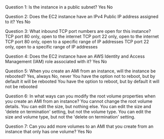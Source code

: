 Question 1: Is the instance in a public subnet?
 Yes
 No


Question 2: Does the EC2 instance have an IPv4 Public IP address assigned to it?
 Yes
 No


Question 3: What inbound TCP port numbers are open for this instance?
 TCP port 80 only, open to the internet
 TCP port 22 only, open to the internet
 TCP port 80 only, open to a specific range of IP addresses
 TCP port 22 only, open to a specific range of IP addresses


Question 4: Does the EC2 instance have an AWS Identity and Access Management (IAM) role associated with it?
 Yes
 No


Question 5: When you create an AMI from an instance, will the instance be rebooted?
 Yes, always
 No, never
 You have the option not to reboot, but by default it will be rebooted
 You have the option to reboot, but by default it will not be rebooted


Question 6: In what ways can you modify the root volume properties when you create an AMI from an instance?
 You cannot change the root volume details.
 You can edit the size, but nothing else.
 You can edit the size and 'delete on termination' setting, but not the volume type.
 You can edit the size and volume type, but not the 'delete on termination' setting.


Question 7: Can you add more volumes to an AMI that you create from an instance that only has one volume?
 Yes
 No
